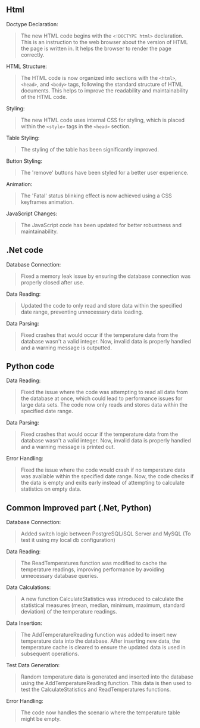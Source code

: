 ## Html

Doctype Declaration:
> The new HTML code begins with the `<!DOCTYPE html>` declaration. This is an instruction to the web browser about the version of HTML the page is written in. It helps the browser to render the page correctly.

HTML Structure: 
> The HTML code is now organized into sections with the `<html>`, `<head>`, and `<body>` tags, following the standard structure of HTML documents. This helps to improve the readability and maintainability of the HTML code.

Styling: 
> The new HTML code uses internal CSS for styling, which is placed within the `<style>` tags in the `<head>` section.

Table Styling: 
> The styling of the table has been significantly improved.

Button Styling: 
> The 'remove' buttons have been styled for a better user experience.

Animation: 
> The 'Fatal' status blinking effect is now achieved using a CSS keyframes animation.

JavaScript Changes: 
> The JavaScript code has been updated for better robustness and maintainability.

## .Net code
Database Connection: 
> Fixed a memory leak issue by ensuring the database connection was properly closed after use.

Data Reading: 
> Updated the code to only read and store data within the specified date range, preventing unnecessary data loading.

Data Parsing: 
> Fixed crashes that would occur if the temperature data from the database wasn't a valid integer. Now, invalid data is properly handled and a warning message is outputted.

## Python code
Data Reading: 
> Fixed the issue where the code was attempting to read all data from the database at once, which could lead to performance issues for large data sets. The code now only reads and stores data within the specified date range.

Data Parsing: 
> Fixed crashes that would occur if the temperature data from the database wasn't a valid integer. Now, invalid data is properly handled and a warning message is printed out.

Error Handling: 
> Fixed the issue where the code would crash if no temperature data was available within the specified date range. Now, the code checks if the data is empty and exits early instead of attempting to calculate statistics on empty data.

## Common Improved part (.Net, Python)
Database Connection: 
> Added switch logic between PostgreSQL/SQL Server and MySQL (To test it using my local db configuration)

Data Reading: 
> The ReadTemperatures function was modified to cache the temperature readings, improving performance by avoiding unnecessary database queries.

Data Calculations: 
> A new function CalculateStatistics was introduced to calculate the statistical measures (mean, median, minimum, maximum, standard deviation) of the temperature readings.

Data Insertion: 
> The AddTemperatureReading function was added to insert new temperature data into the database. After inserting new data, the temperature cache is cleared to ensure the updated data is used in subsequent operations.

Test Data Generation: 
> Random temperature data is generated and inserted into the database using the AddTemperatureReading function. This data is then used to test the CalculateStatistics and ReadTemperatures functions.

Error Handling: 
> The code now handles the scenario where the temperature table might be empty.